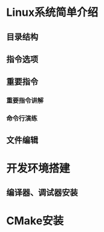 # Linux系统简单介绍
## 目录结构

## 指令选项

## 重要指令
### 重要指令讲解

### 命令行演练

## 文件编辑

# 开发环境搭建
## 编译器、调试器安装

# CMake安装